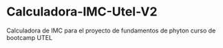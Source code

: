 # Calculadora-IMC-Utel-V2
Calculadora de IMC para el proyecto de fundamentos de phyton curso de bootcamp UTEL
